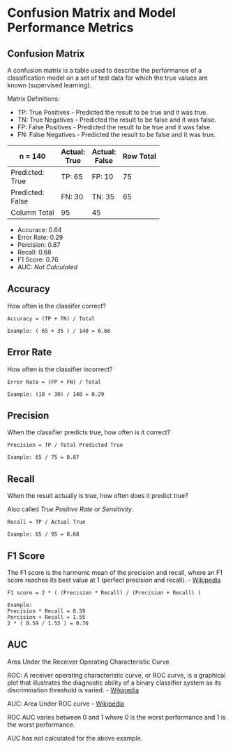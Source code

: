 # Confusion Matrix and Model Performance Metrics

## Confusion Matrix

A confusion matrix is a table used to describe the performance of a classification model on a set of test data for which the true values are known (supervised learning).

Matrix Definitions:

* TP: True Positives - Predicted the result to be true and it was true.
* TN: True Negatives - Predicted the result to be false and it was false.
* FP: False Positives - Predicted the result to be true and it was false.
* FN: False Negatives - Predicted the result to be false and it was true.

|n = 140| Actual:<br/>True | Actual:<br/>False | Row Total |
|-|-|-|-|
| Predicted:<br/>True | TP: 65 | FP: 10 | 75 |
| Predicted:<br/> False | FN: 30 | TN: 35 | 65 |
| Column Total | 95 | 45 | |

* Accurace: 0.64
* Error Rate: 0.29
* Percision: 0.87
* Recall: 0.68
* F1 Score: 0.76
* AUC: _Not Calculated_

## Accuracy

How often is the classifer correct?

```
Accuracy = (TP + TN) / Total

Example: ( 65 + 35 ) / 140 = 0.68
```
## Error Rate

How often is the classifier incorrect?

```
Error Rate = (FP + FN) / Total

Example: (10 + 30) / 140 = 0.29
```

## Precision

When the classifier predicts true, how often is it correct?

```
Precision = TP / Total Predicted True

Example: 65 / 75 = 0.87
```

## Recall

When the result actually is true, how often does it predict true? 

Also called _True Positive Rate_ or _Sensitivity_.

```
Recall = TP / Actual True

Example: 65 / 95 = 0.68
```

## F1 Score

The F1 score is the harmonic mean of the precision and recall, where an F1 score reaches its best value at 1 (perfect precision and recall). - [Wikipedia](https://en.wikipedia.org/wiki/F1_score)

```
F1 score = 2 * ( (Precision * Recall) / (Precision + Recall) )

Example:
Precision * Recall = 0.59
Percision + Recall = 1.55
2 * ( 0.59 / 1.55 ) = 0.76
```

## AUC

Area Under the Receiver Operating Characteristic Curve

ROC: A receiver operating characteristic curve, or ROC curve, is a graphical plot that illustrates the diagnostic ability of a binary classifier system as its discrimination threshold is varied. - [Wikipedia](https://en.wikipedia.org/wiki/Receiver_operating_characteristic)

AUC: Area Under ROC curve - [Wikipedia](https://en.wikipedia.org/wiki/Receiver_operating_characteristic#Area_under_the_curve)

ROC AUC varies between 0 and 1 where 0 is the worst performance and 1 is the worst performance.

AUC has not calculated for the above example.





